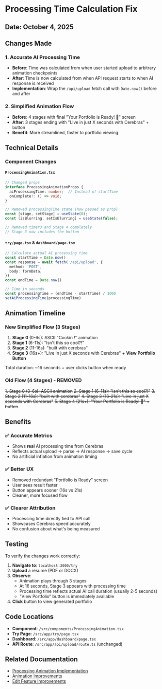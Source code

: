 # Processing Time Calculation Fix

## Date: October 4, 2025

## Changes Made

### 1. **Accurate AI Processing Time**
- **Before**: Time was calculated from when user started upload to arbitrary animation checkpoints
- **After**: Time is now calculated from when API request starts to when AI response is received
- **Implementation**: Wrap the `/api/upload` fetch call with `Date.now()` before and after

### 2. **Simplified Animation Flow**
- **Before**: 4 stages with final "Your Portfolio is Ready! 🎉" screen
- **After**: 3 stages ending with "Live in just X seconds with Cerebras" + button
- **Benefit**: More streamlined, faster to portfolio viewing

## Technical Details

### Component Changes

#### `ProcessingAnimation.tsx`
```typescript
// Changed props
interface ProcessingAnimationProps {
  aiProcessingTime: number;  // Instead of startTime
  onComplete?: () => void;
}

// Removed processingTime state (now passed as prop)
const [stage, setStage] = useState(0);
const [isBlurring, setIsBlurring] = useState(false);

// Removed timer3 and Stage 4 completely
// Stage 3 now includes the button
```

#### `try/page.tsx` & `dashboard/page.tsx`
```typescript
// Calculate actual AI processing time
const startTime = Date.now()
const response = await fetch('/api/upload', {
  method: 'POST',
  body: formData,
})
const endTime = Date.now()

// Time in seconds
const processingTime = (endTime - startTime) / 1000
setAiProcessingTime(processingTime)
```

## Animation Timeline

### New Simplified Flow (3 Stages)
1. **Stage 0** (0-6s): ASCII "Cookin !" animation
2. **Stage 1** (6-11s): "Isn't this so cool?!" 
3. **Stage 2** (11-16s): "built with cerebras"
4. **Stage 3** (16s+): "Live in just X seconds with Cerebras" + **View Portfolio Button**

Total duration: ~16 seconds + user clicks button when ready

### Old Flow (4 Stages) - REMOVED
~~1. Stage 0 (0-6s): ASCII animation~~
~~2. Stage 1 (6-11s): "Isn't this so cool?!"~~
~~3. Stage 2 (11-16s): "built with cerebras"~~
~~4. Stage 3 (16-21s): "Live in just X seconds with Cerebras"~~
~~5. Stage 4 (21s+): "Your Portfolio is Ready! 🎉" + button~~

## Benefits

### ✅ Accurate Metrics
- Shows **real** AI processing time from Cerebras
- Reflects actual upload → parse → AI response → save cycle
- No artificial inflation from animation timing

### ✅ Better UX
- Removed redundant "Portfolio is Ready" screen
- User sees result faster
- Button appears sooner (16s vs 21s)
- Cleaner, more focused flow

### ✅ Clearer Attribution
- Processing time directly tied to API call
- Showcases Cerebras speed accurately
- No confusion about what's being measured

## Testing

To verify the changes work correctly:

1. **Navigate to**: `localhost:3000/try`
2. **Upload** a resume (PDF or DOCX)
3. **Observe**:
   - Animation plays through 3 stages
   - At 16 seconds, Stage 3 appears with processing time
   - Processing time reflects actual AI call duration (usually 2-5 seconds)
   - "View Portfolio" button is immediately available
4. **Click** button to view generated portfolio

## Code Locations

- **Component**: `/src/components/ProcessingAnimation.tsx`
- **Try Page**: `/src/app/try/page.tsx`
- **Dashboard**: `/src/app/dashboard/page.tsx`
- **API Route**: `/src/app/api/upload/route.ts` (unchanged)

## Related Documentation

- [Processing Animation Implementation](./PROCESSING_ANIMATION_SUMMARY.md)
- [Animation Improvements](./PROCESSING_ANIMATION_IMPROVEMENTS.md)
- [Edit Feature Improvements](./EDIT_FEATURE_IMPROVEMENTS.md)
